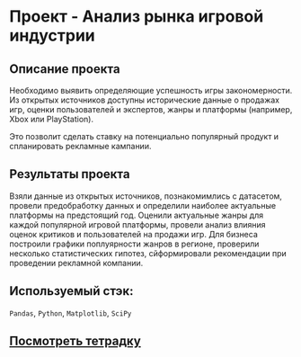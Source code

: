 # Проект - Анализ рынка игровой индустрии

## Описание проекта

Необходимо выявить определяющие успешность игры закономерности. Из открытых источников доступны исторические данные о продажах игр, оценки пользователей и экспертов, жанры и платформы (например, Xbox или PlayStation).

Это позволит сделать ставку на потенциально популярный продукт и спланировать рекламные кампании.

## Результаты проекта

Взяли данные из открытых источников, познакомимлись с датасетом, провели предобработку данных и определили наиболее актуальные платформы на предстоящий год. Оценили актуальные жанры для каждой популярной игровой платформы, провели анализ влияния оценок критиков и пользователей на продажи игр. Для бизнеса построили графики поплуярности жанров в регионе, проверили несколько статистических гипотез, сйформировали рекомендации при проведении рекламной компании.

## Используемый стэк:

`Pandas`, `Python`, `Matplotlib`, `SciPy`

## [Посмотреть тетрадку](https://github.com/alkspshkr/repo_Data_Science/blob/master/Complex%20project/Complex%20project.ipynb)